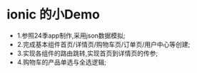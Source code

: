 # ionic 的小Demo
- 1.参照24季app制作,采用json数据模拟;
- 2.完成基本组件首页/详情页/购物车页/订单页/用户中心等创建;
- 3.实现各组件的路由跳转,实现首页到详情页的传参;
- 4.购物车的产品单选与全选逻辑;

